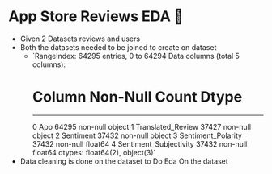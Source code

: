 # App Store Reviews EDA 📱
- Given 2 Datasets reviews and users
- Both the datasets needed to be joined to create on dataset
  - `RangeIndex: 64295 entries, 0 to 64294
    Data columns (total 5 columns):
     #   Column                  Non-Null Count  Dtype  
    ---  ------                  --------------  -----  
     0   App                     64295 non-null  object 
     1   Translated_Review       37427 non-null  object 
     2   Sentiment               37432 non-null  object 
     3   Sentiment_Polarity      37432 non-null  float64
     4   Sentiment_Subjectivity  37432 non-null  float64
    dtypes: float64(2), object(3)`
- Data cleaning is done on the dataset to Do Eda On the dataset 
